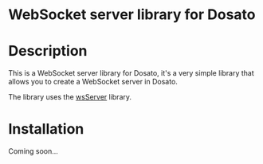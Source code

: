 # WebSocket server library for Dosato

# Description

This is a WebSocket server library for Dosato, it's a very simple library that allows you to create a WebSocket server in Dosato.

The library uses the [wsServer](https://github.com/Theldus/wsServer) library.

# Installation

Coming soon...